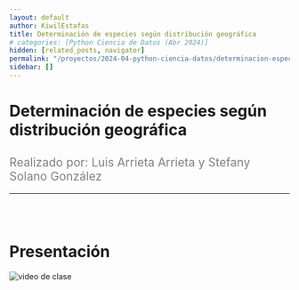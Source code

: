 ```yaml
---
layout: default
author: KiwilEstafas
title: Determinación de especies según distribución geográfica
# categories: [Python Ciencia de Datos (Abr 2024)]
hidden: [related_posts, navigator]
permalink: "/proyectos/2024-04-python-ciencia-datos/determinacion-especies-distribucion-geografica.html"
sidebar: []
---
```


# Determinación de especies según distribución geográfica
<h2 style="color: gray; font-weight: normal;">
Realizado por: Luis Arrieta Arrieta y Stefany Solano González
</h2>

---

<br><br>

# Presentación

![video de clase](https://youtu.be/n7e017-4kr4)

<br>
